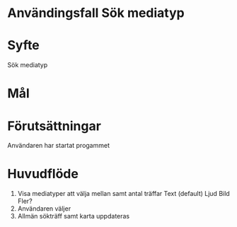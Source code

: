 # Användingsfall Sök mediatyp
# Syfte
Sök mediatyp

# Mål

# Förutsättningar
Användaren har startat progammet

# Huvudflöde
1. Visa mediatyper att välja mellan samt antal träffar
 Text (default)
 Ljud
 Bild
 Fler?
2. Användaren väljer
3. Allmän sökträff samt karta uppdateras
   

